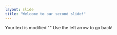 ```yaml
---
layout: slide
title: "Welcome to our second slide!"
---
```

Your text is modified ""
Use the left arrow to go back!
